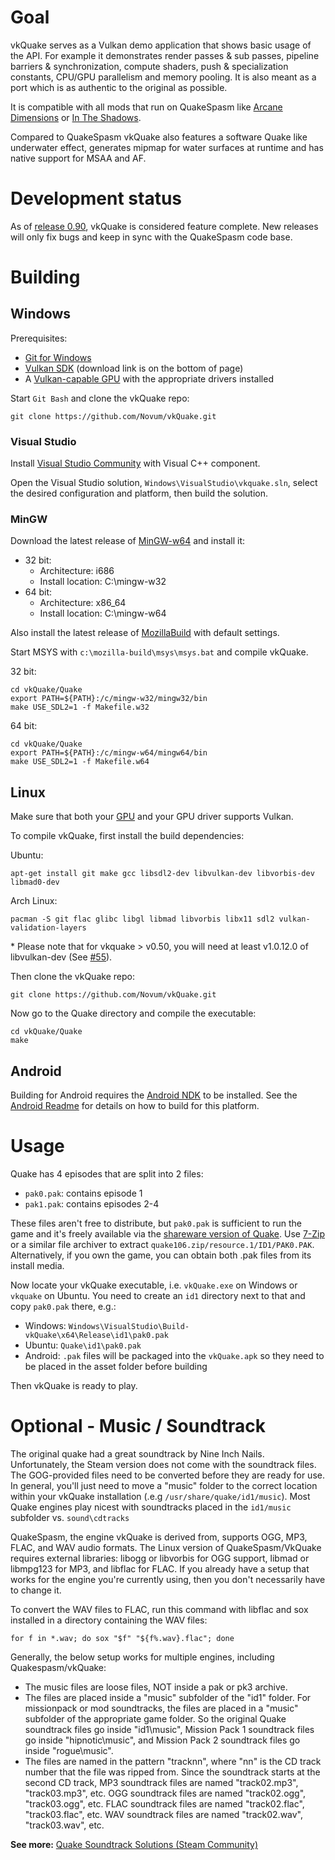 # Goal
vkQuake serves as a Vulkan demo application that shows basic usage of the API. For example it demonstrates render passes & sub passes, pipeline barriers & synchronization, compute shaders, push & specialization constants, CPU/GPU parallelism and memory pooling. It is also meant as a port which is as authentic to the original as possible.

It is compatible with all mods that run on QuakeSpasm like [Arcane Dimensions](https://www.quaddicted.com/reviews/ad_v1_50final.html) or [In The Shadows](http://www.moddb.com/mods/its).

Compared to QuakeSpasm vkQuake also features a software Quake like underwater effect, generates mipmap for water surfaces at runtime and has native support for MSAA and AF.

# Development status
As of [release 0.90](https://github.com/Novum/vkQuake/releases/tag/0.90), vkQuake is considered feature complete. New releases will only fix bugs and keep in sync with the QuakeSpasm code base.

# Building

## Windows

Prerequisites:

* [Git for Windows](https://github.com/git-for-windows/git/releases)
* [Vulkan SDK](https://vulkan.lunarg.com/signin) (download link is on the bottom of page)
* A [Vulkan-capable GPU](https://en.wikipedia.org/wiki/Vulkan_(API)#Compatibility) with the appropriate drivers installed

Start `Git Bash` and clone the vkQuake repo:

~~~
git clone https://github.com/Novum/vkQuake.git
~~~

### Visual Studio

Install [Visual Studio Community](https://www.visualstudio.com/products/free-developer-offers-vs) with Visual C++ component.

Open the Visual Studio solution, `Windows\VisualStudio\vkquake.sln`, select the desired configuration and platform, then
build the solution.

### MinGW

Download the latest release of [MinGW-w64](https://sourceforge.net/projects/mingw-w64/files/latest/download) and install it:

* 32 bit:
  * Architecture: i686
  * Install location: C:\mingw-w32
* 64 bit:
  * Architecture: x86_64
  * Install location: C:\mingw-w64

Also install the latest release of
[MozillaBuild](https://ftp.mozilla.org/pub/mozilla.org/mozilla/libraries/win32/MozillaBuildSetup-Latest.exe) with default settings.

Start MSYS with `c:\mozilla-build\msys\msys.bat` and compile vkQuake.

32 bit:

~~~
cd vkQuake/Quake
export PATH=${PATH}:/c/mingw-w32/mingw32/bin
make USE_SDL2=1 -f Makefile.w32
~~~

64 bit:

~~~
cd vkQuake/Quake
export PATH=${PATH}:/c/mingw-w64/mingw64/bin
make USE_SDL2=1 -f Makefile.w64
~~~

## Linux

Make sure that both your [GPU](https://en.wikipedia.org/wiki/Vulkan_(API)#Compatibility) and your GPU driver supports Vulkan.

To compile vkQuake, first install the build dependencies:

Ubuntu:
~~~
apt-get install git make gcc libsdl2-dev libvulkan-dev libvorbis-dev libmad0-dev
~~~

Arch Linux:
~~~
pacman -S git flac glibc libgl libmad libvorbis libx11 sdl2 vulkan-validation-layers
~~~

\* Please note that for vkquake > v0.50, you will need at least v1.0.12.0 of libvulkan-dev (See [#55](https://github.com/Novum/vkQuake/issues/55)).

Then clone the vkQuake repo:

~~~
git clone https://github.com/Novum/vkQuake.git
~~~

Now go to the Quake directory and compile the executable:

~~~
cd vkQuake/Quake
make
~~~

## Android 

Building for Android requires the [Android NDK](http://developer.android.com/ndk/downloads/index.html) to be installed. See the [Android Readme](/Android/README.md) for details on how to build for this platform.

# Usage

Quake has 4 episodes that are split into 2 files:

* `pak0.pak`: contains episode 1
* `pak1.pak`: contains episodes 2-4

These files aren't free to distribute, but `pak0.pak` is sufficient to run the game and it's freely available via the
[shareware version of Quake](http://bit.ly/2aDMSiz). Use [7-Zip](http://7-zip.org/) or a similar file archiver to extract
`quake106.zip/resource.1/ID1/PAK0.PAK`. Alternatively, if you own the game, you can obtain both .pak files from its install media.

Now locate your vkQuake executable, i.e. `vkQuake.exe` on Windows or `vkquake` on Ubuntu. You need to create an `id1` directory
next to that and copy `pak0.pak` there, e.g.:

* Windows: `Windows\VisualStudio\Build-vkQuake\x64\Release\id1\pak0.pak`
* Ubuntu: `Quake\id1\pak0.pak`
* Android: `.pak` files will be packaged into the `vkQuake.apk` so they need to be placed in the asset folder before building

Then vkQuake is ready to play.

# Optional - Music / Soundtrack

The original quake had a great soundtrack by Nine Inch Nails. Unfortunately, the Steam version does not come with the soundtrack files. The GOG-provided files need to be converted before they are ready for use. In general, you'll just need to move a "music" folder to the correct location within your vkQuake installation (.e.g `/usr/share/quake/id1/music`). Most Quake engines play nicest with soundtracks placed in the `id1/music` subfolder vs. `sound\cdtracks`

QuakeSpasm, the engine vkQuake is derived from, supports OGG, MP3, FLAC, and WAV audio formats. The Linux version of QuakeSpasm/VkQuake requires external libraries: libogg or libvorbis for OGG support, libmad or libmpg123 for MP3, and libflac for FLAC. If you already have a setup that works for the engine you're currently using, then you don't necessarily have to change it. 

To convert the WAV files to FLAC, run this command with libflac and sox installed in a directory containing the WAV files:
~~~
for f in *.wav; do sox "$f" "${f%.wav}.flac"; done
~~~

Generally, the below setup works for multiple engines, including Quakespasm/vkQuake:

* The music files are loose files, NOT inside a pak or pk3 archive.
* The files are placed inside a "music" subfolder of the "id1" folder. For missionpack or mod soundtracks, the files are placed in a "music" subfolder of the appropriate game folder. So the original Quake soundtrack files go inside "id1\music", Mission Pack 1 soundtrack files go inside "hipnotic\music", and Mission Pack 2 soundtrack files go inside "rogue\music".
* The files are named in the pattern "tracknn", where "nn" is the CD track number that the file was ripped from. Since the soundtrack starts at the second CD track, MP3 soundtrack files are named "track02.mp3", "track03.mp3", etc. OGG soundtrack files are named "track02.ogg", "track03.ogg", etc. FLAC soundtrack files are named "track02.flac", "track03.flac", etc. WAV soundtrack files are named "track02.wav", "track03.wav", etc.

**See more:** [Quake Soundtrack Solutions (Steam Community)](http://steamcommunity.com/sharedfiles/filedetails/?id=119489135)
